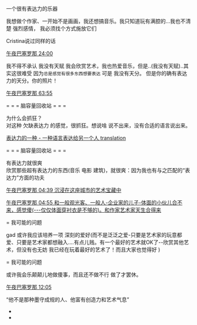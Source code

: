 
一个很有表达力的乐器


我想做个作家、一开始不是画画，我还想搞音乐。我只知道玩有满腔的...我也不清楚 强烈感情，
我必须找个方式施放它们

Cristina说过同样的话

[午夜巴塞罗那 24:00](http://www.bilibili.com/video/av2065903)



我不得不承认 我没有天赋 我会欣赏艺术，我也热爱音乐，但是..(我没有天赋)..其实这很难受 因为`总是感觉有很多东西想要表达` 可是 我没有天分。
但是你的确有表达力的天分。你的照片！

[午夜巴塞罗那 63:55](http://www.bilibili.com/video/av2065903/)


= = = 脑容量回收站 = = =

为什么会抓狂？<br>
对这种 欠缺表达力 的感觉，很抓狂。想说啥 说不出来，没有合适的语言说出来。


[表达力的一种 - 一种语言表达给另一个人 translation](https://github.com/7900ms/000nottheater_deserted_forfindingmore/blob/master/tech-translation/README.md)

= = = 脑容量回收站 = = =

有表达力就很爽<br>
欣赏那些超有表达力的东西(音乐 电影 建筑)，就很爽：因为我也有与之匹配的“表达力”方面的功夫

[午夜巴塞罗那 04:39 沉浸在这座城市的艺术宝藏中](www.bilibili.com/video/av2065903/)

[午夜巴塞罗那 04:55 和一般观光客、一般人-企业家的儿子-体面的小伙儿合不来，感觉傻(---仅仅体面穿衬衣是不够的)。和作家艺术家天生合得来](www.bilibili.com/video/av2065903/)

= 我可能的问题

gad 或许我应该培养一项 深刻的爱好(而不是泛泛之爱-只要是艺术家的玩意都爱、只要是艺术家都想融入....有点儿贱。有一个最好的艺术就OK了--欣赏其他艺术，但没有也无妨 我已经在玩着最好的艺术了！而且大家也觉得好 )

= 我可能的问题

或许我会乐颠颠儿地做傻事，而且还不做不行 做了才罢休。

[午夜巴塞罗那 12:05](http://www.bilibili.com/video/av2065903/)

“他不是那种墨守成规的人、他富有创造力和艺术气息”




-


-
